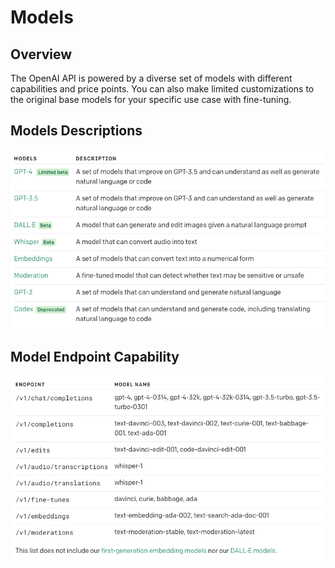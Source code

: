 # Models
## Overview
The OpenAI API is powered by a diverse set of models with different capabilities and price points. You can also make limited customizations to the original base models for your specific use case with fine-tuning.

## Models Descriptions
<img src="./images/model.png" />

## Model Endpoint Capability
<img src="./images/model_endpoint.png" />
